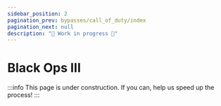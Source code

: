 ```yaml
---
sidebar_position: 2
pagination_prev: bypasses/call_of_duty/index
pagination_next: null
description: "🚧 Work in progress 🚧"
---
```


# Black Ops III

:::info
This page is under construction. If you can, help us speed up the process!
:::